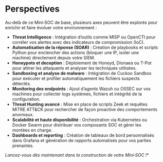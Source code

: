 # Perspectives
Au-delà de ce Mini‑SOC de base, plusieurs axes peuvent être explorés pour enrichir et faire évoluer votre environnement :

* **Threat Intelligence** : Intégration d’outils comme MISP ou OpenCTI pour corréler vos alertes avec des indicateurs de compromission (IoC).
* **Automatisation de la réponse (SOAR)** : Création de playbooks et scripts Python pour enclencher des actions (bloquer une IP, isoler une machine) directement depuis votre SIEM.
* **Honeypots et deception** : Déploiement de Honeyd, Dionaea ou T-Pot pour attirer les attaquants et analyser les techniques utilisées.
* **Sandboxing et analyse de malware** : Intégration de Cuckoo Sandbox pour exécuter et profiler automatiquement les fichiers suspects détectés.
* **Monitoring des endpoints** : Ajout d’agents Wazuh ou OSSEC sur vos machines pour collecter logs systèmes, fichiers et intégrité de la configuration.
* **Threat Hunting avancé** : Mise en place de scripts Zeek et requêtes MITRE ATT\&CK pour rechercher de façon proactive des comportements anormaux.
* **Scalabilité et haute disponibilité** : Orchestration via Kubernetes ou Docker Swarm pour distribuer vos composants SOC et gérer les montées en charge.
* **Dashboards et reporting** : Création de tableaux de bord personnalisés dans Grafana et génération de rapports automatisés pour vos parties prenantes.

*Lancez-vous dès maintenant dans la construction de votre Mini‑SOC !*\*
